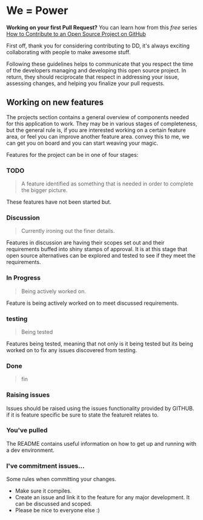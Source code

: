 # We = Power

**Working on your first Pull Request?** You can learn how from this *free* series [How to Contribute to an Open Source Project on GitHub](https://egghead.io/series/how-to-contribute-to-an-open-source-project-on-github)

First off, thank you for considering contributing to DD, it's always exciting collaborating with people to make awesome stuff.


Following these guidelines helps to communicate that you respect the time of the developers managing and developing this open source project. In return, they should reciprocate that respect in addressing your issue, assessing changes, and helping you finalize your pull requests.

## Working on new features

The projects section contains a general overview of components needed for this application to work. They may be in various stages of completeness, but the general rule is, if you are interested working on a certain feature area, or feel you can improve another feature area. convey this to me, we can get you on board and you can start weaving your magic.

Features for the project can be in one of four stages:

### TODO
> A feature identified as something that is needed in order to complete the bigger picture.

These features have not been started but.

### Discussion
> Currently ironing out the finer details.

Features in discussion are having their scopes set out and their requirements buffed into shiny stamps of approval.
It is at this stage that open source alternatives can be explored and tested to see if they meet the requirements.

### In Progress
> Being actively worked on.

Feature is being actively worked on to meet discussed requirements.

### testing
>Being tested

Features being tested, meaning that not only is it being tested but its being worked on to fix any issues discovered from testing.

### Done
>fin


### Raising issues
Issues should be raised using the issues functionality provided by GITHUB. if it is feature specific be sure to state the featureit relates to.

### You've pulled
The README contains useful information on how to get up and running with a dev environment.

### I've commitment issues...
Some rules when committing your changes.

- Make sure it compiles.
- Create an issue and link it to the feature for any major development. It can be discussed and scoped.
- Please be nice to everyone else :)

